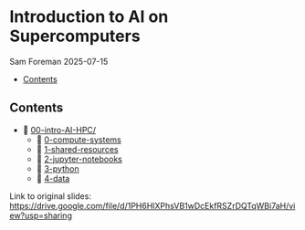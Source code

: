# Introduction to AI on Supercomputers
Sam Foreman
2025-07-15

<link rel="preconnect" href="https://fonts.googleapis.com">

- [Contents](#contents)

## Contents

- 📂 [00-intro-AI-HPC/](./index.qmd)
  - 📄 [0-compute-systems](./0-compute-systems/index.qmd)
  - 📄 [1-shared-resources](./1-shared-resources/index.qmd)
  - 📗 [2-jupyter-notebooks](./2-jupyter-notebooks/index.qmd)
  - 📄 [3-python](./3-python/index.qmd)
  - 📄 [4-data](./4-data/index.qmd)

Link to original slides:
<https://drive.google.com/file/d/1PH6HlXPhsVB1wDcEkfRSZrDQTqWBi7aH/view?usp=sharing>
